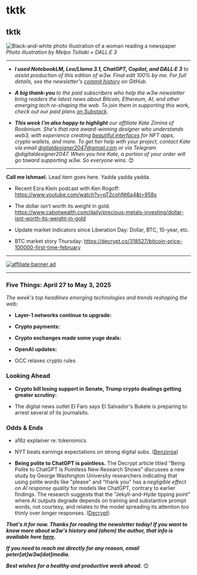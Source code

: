 <!-- Got some help from NotebookLM with lead item and "Five Things" section where noted in the comments throughout the body of this draft. - pm -->

# tktk
## tktk

![Black-and-white photo illustration of a woman reading a newspaper](https://w3w.news/img/newsreader-illo-melpo-tsiliaki-DALLE3-1920.jpg)
*Photo illustration by Melpo Tsiliaki × DALL·E 3*

<hr>

- _**I used NotebookLM, Leo/Llama 3.1, ChatGPT, Copilot, and DALL·E 3** to assist production of this edition of w3w. Final edit 100% by me. For full details, see the newsletter's [commit history](https://github.com/peteramckay/w3wnewsletter/commits) on GitHub._ <!-- Edit listed AIs as needed before final publication. -->

- _**A big thank-you** to the paid subscribers who help the w3w newsletter bring readers the latest news about Bitcoin, Ethereum, AI, and other emerging tech re-shaping the web. To join them in supporting this work, check out our paid plans [on Substack](https://w3wnews.substack.com/subscribe)._

- _**This week I'm also happy to highlight** our affiliate Kate Zimina of Roobinium. She's that rare award-winning designer who understands web3, with experience creating [beautiful interfaces](https://dribbble.com/roobinium) for NFT apps, crypto wallets, and more. To get her help with your project, contact Kate via email digitaldesigner2047@gmail.com or via Telegram @digitaldesigner2047. When you hire Kate, a portion of your order will go toward supporting w3w. So everyone wins._ 😊

<hr>

**Call me Ishmael.** Lead item goes here. Yadda yadda yadda.

<!-- For the lead item, riff on de-dollarization. Some notes & useful links: -->

- Recent Ezra Klein podcast with Ken Rogoff: https://www.youtube.com/watch?v=pT2cohNt6a4&t=958s <!-- Primo quotes ~30 mins and ~38 mins in -->

- The dollar isn't worth its weight in gold. https://www.cabotwealth.com/daily/precious-metals-investing/dollar-isnt-worth-its-weight-in-gold

- Update market indicators since Liberation Day: Dollar, BTC, 10-year, etc.

- BTC market story Thursday: https://decrypt.co/318527/bitcoin-price-100000-first-time-february

 <hr>

 [![affiliate banner ad](https://w3w.news/img/affiliate-kz-letter.png)](
 https://dribbble.com/roobinium)

 <hr>

### Five Things: April 27 to May 3, 2025

*The week's top headlines emerging technologies and trends reshaping the web:*

- **Layer-1 networks continue to upgrade:** <!-- Ethereum's Pecta upgrade went live: https://www.coindesk.com/tech/2025/05/07/ethereum-activates-pectra-upgrade-raising-max-stake-to-2048-eth | Bitcoin-Cardano transfer completed with no bridge, just zero-knowledge proofs. ([Decrypt](https://decrypt.co/317840/bitcoinos-demo-sends-btc-to-cardano-and-back-without-a-cross-chain-bridge)) *Vitalik Buterin wants to make Ethereum "as simple as Bitcoin" by 2030.* His proposed path involves implementing a "beam chain" for faster finality and simpler concepts, reducing active validators, integrating STARK-based aggregation, and standardizing protocols across layers. ([CryptoSlate](https://cryptoslate.com/vitalik-buterin-wants-to-make-ethereum-as-simple-as-bitcoin-by-2030/)) https://decrypt.co/318275/ethereum-rolls-out-pectra-most-ambitious-upgrade-yet -->

- **Crypto payments:** <!-- New Stripe payments features: https://www.theblock.co/post/353605/stripe-unveils-new-stablecoin-feature-following-1-1-billion-bridge-acquisition | Coinbase updates long-forgotten 402 code. https://decrypt.co/318467/coinbase-breathes-new-lift-into-long-forgotten-web-payment-code | https://www.coindesk.com/business/2025/05/07/visa-doubles-down-on-stablecoins-with-investment-in-blockchain-payments-firm-bvnk -->

- **Crypto exchanges made some yuge deals:** <!-- **eToro IPO** tktktk ([Reuters](https://www.reuters.com/markets/deals/israels-etoro-targets-4-billion-valuation-us-ipo-2025-05-05/)) | Coinbase acquisition: https://www.theblock.co/post/353657/coinbase-agrees-to-acquire-crypto-derivatives-exchange-deribit-in-record-2-9-billion-deal | https://www.coindesk.com/business/2025/05/08/coinbase-buys-deribit-for-usd2-9b | https://www.wsj.com/finance/currencies/coinbase-strikes-2-9-billion-deal-for-major-crypto-options-platform-a87ca4b3 -->

- **OpenAI updates:** <!-- https://www.wsj.com/tech/ai/openai-to-become-public-benefit-corporation-9e7896e0?st=QVaRQ6&reflink=desktopwebshare_permalink | https://www.reuters.com/business/elon-musk-keep-lawsuit-against-openai-despite-nonprofit-control-statement-lawyer-2025-05-06/ | https://www.axios.com/2025/05/07/openai-democratic-ai-expansion | https://finance.yahoo.com/news/microsoft-key-holdout-openai-restructuring-234551638.html | https://www.reuters.com/business/openai-agrees-buy-windsurf-about-3-billion-bloomberg-news-reports-2025-05-06/ | https://www.pbs.org/newshour/politics/watch-live-openai-co-founder-sam-altman-testifies-on-ai-competition-in-senate-hearing -->

- OCC relaxes crypto rules <!-- https://decrypt.co/318478/occ-says-banks-can-handle-crypto-for-customers-and-outsource-it-too -->

### Looking Ahead

- **Crypto bill losing support in Senate, Trump crypto dealings getting greater scrutiny:** <!-- https://www.politico.com/live-updates/2025/05/05/congress/crypto-stablecoin-senate-gallego-warren-trump-00326235 | https://www.yahoo.com/news/crypto-bill-faces-senate-pushback-182307355.html | https://www.axios.com/2025/05/07/trump-crypto-stablecoin-bill | https://decrypt.co/318358/democratic-senator-investigates-trumps-chilling-crypto-ventures | https://www.theblock.co/post/353484/mark-cuban-slams-trumps-crypto-ventures-as-bad-example | https://www.theblock.co/post/353501/rep-torres-to-introduce-bill-banning-trump-lawmakers-from-cashing-in-on-memecoins-and-stablecoins | https://mashable.com/article/donald-trump-cryptocurrency-memecoin-top-holders-foreign-exchanges -->

- The digital news outlet El Faro says El Salvador's Bukele is preparing to arrest several of its journalsits. <!-- https://www.msn.com/en-xl/news/other/trump-ally-reportedly-set-to-arrest-journalists-who-revealed-his-secret-pact-with-gangs/ar-AA1EdWNJ | https://elfaro.net/en/202515/el_salvador/27826/El-Faro-Denounces-Possible-Arrest-Warrants-for-At-Least-Seven-Staff-Members-in-El-Salvador.htm  Update later in the week. -->

### Odds & Ends

- a16z explainer re: tokenomics <!-- https://web3-with-a16z.simplecast.com/episodes/token-guide-crypto-JUFDm_Sn -->

<!-- Some other candidates...

- Why Are All the Billionaires Around Trump Such Losers? ([Slate](https://slate.com/news-and-politics/2025/05/jeff-bezos-elon-musk-mark-zuckerberg-donald-trump-billionaire-losers-maga.html))

-->

- NYT beats earnings expectations on strong digital subs. ([Benzinga](https://www.benzinga.com/news/earnings/25/05/45253216/new-york-times-q1-earnings-revenue-beat-eps-beat-business-is-showing-resilience-amid-uncertainty))

- **Being polite to ChatGPT is pointless.** The Decrypt article titled "Being Polite to ChatGPT is Pointless New Research Shows" discusses a new study by George Washington University researchers indicating that using polite words like "please" and "thank you" has a *negligible effect on AI response quality* for models like ChatGPT, contrary to earlier findings. The research suggests that the "Jekyll-and-Hyde tipping point" where AI outputs degrade depends on training and substantive prompt words, not courtesy, and relates to the model spreading its attention too thinly over longer responses. ([Decrypt](https://decrypt.co/317176/polite-chatgpt-pointless-new-research)) <!-- Early summary draft by NotebookLM -->

_**That's it for now. Thanks for reading the newsletter today! If you want to know more about w3w's history and (ahem) the author, that info is available here [here](https://w3wnews.substack.com/about).**_

_**If you need to reach me directly for any reason, email peter[at]w3w[dot]media.**_

_**Best wishes for a healthy and productive week ahead.**_ 😊
